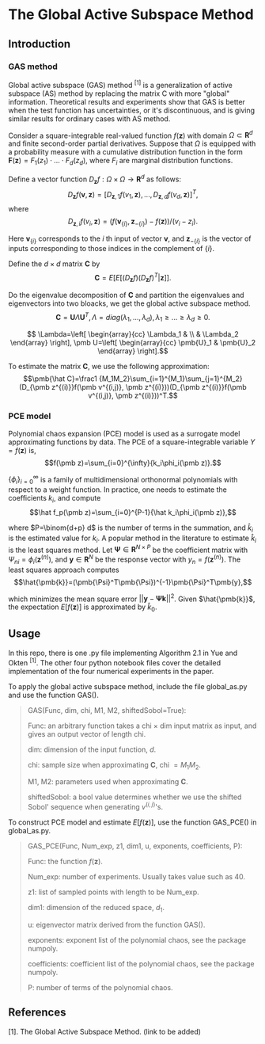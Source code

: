 # The Global Active Subspace Method
## Introduction
### GAS method
Global active subspace (GAS) method <sup>[1]</sup> is a generalization of active subspace (AS) method by replacing the matrix C with more "global" information. Theoretical results and experiments show that GAS is better when the test function has uncertainties, or it's discontinuous, and is giving similar results for ordinary cases with AS method.

Consider a square-integrable real-valued function $f(\pmb z)$ with domain $\Omega\subset\pmb R^d$ and finite second-order partial derivatives. Suppose that $\Omega$ is equipped with a probability measure with a cumulative distribution function in the form $\pmb F(\pmb z)=F_1(z_1)\cdot \ldots \cdot F_d(z_d)$, where $F_i$ are marginal distribution functions. 

Define a vector function $D_{\pmb z}f:\Omega\times\Omega\rightarrow\pmb R^d$ as follows: 
$$D_{\pmb z}f(\pmb v,\pmb z)=[D_{\pmb z,1}f(v_{1},\pmb z),...,D_{\pmb z,d}f(v_{d},\pmb z)]^T,$$
where
$$D_{\pmb z,i}f(v_{i},\pmb z)=(f(\pmb v_{\lbrace i\rbrace},\pmb z_{-\lbrace i\rbrace})-f(\pmb z))/(v_{i}-z_{i}).$$

Here $\pmb v_{\lbrace i\rbrace}$ corresponds to the $i$ th input of vector $\pmb v$, and $\pmb z_{-\lbrace i\rbrace}$ is the vector of inputs corresponding to those indices in the complement of ${\lbrace i\rbrace}$. 

Define the $d\times d$ matrix $\pmb C$ by
$$\pmb C=E[E[(D_{\pmb z}f)(D_{\pmb z}f)^T|\pmb z]].$$

Do the eigenvalue decomposition of $\pmb C$ and partition the eigenvalues and eigenvectors into two bloacks, we get the global active subspace method.
$$\pmb C=\pmb U\Lambda \pmb U^T,\Lambda=diag(\lambda_1,...,\lambda_d), \lambda_1\geq...\geq \lambda_d\geq 0.$$

$$
\Lambda=\left[
\begin{array}{cc}
    \Lambda_1 &  \\
     & \Lambda_2
\end{array}
\right],   
\pmb U=\left[
\begin{array}{cc}
    \pmb{U}_1 &  \pmb{U}_2
\end{array}
\right].$$


To estimate the matrix $\pmb C$, we use the following approximation:
$$\pmb{\hat C}=\frac1 {M_1M_2}\sum_{i=1}^{M_1}\sum_{j=1}^{M_2}(D_{\pmb z^{(i)}}f(\pmb v^{(i,j)}, \pmb z^{(i)}))(D_{\pmb z^{(i)}}f(\pmb v^{(i,j)}, \pmb z^{(i)}))^T.$$

### PCE model
Polynomial chaos expansion (PCE) model is used as a surrogate model approximating functions by data. The PCE of a square-integrable variable $Y=f(\pmb z)$ is,
$$f(\pmb z)=\sum_{i=0}^{\infty}{k_i\phi_i(\pmb z)}.$$

$\lbrace\phi_i\rbrace_{i=0}^{\infty}$ is a family of multidimensional orthonormal polynomials with respect to a weight function. In practice, one needs to estimate the coefficients $k_i$, and compute 
$$\hat f_p(\pmb z)=\sum_{i=0}^{P-1}{\hat k_i\phi_i(\pmb z)},$$

where $P=\binom{d+p} d$ is the number of terms in the summation, and $\hat k_i$ is the estimated value for $k_i$. A popular method in the literature to estimate $\hat k_i$ is the least squares method. Let $\pmb{\Psi}\in\pmb{R}^{N\times P}$ be the coefficient matrix with $\Psi_{ni}=\phi_i(\pmb{z}^{(n)})$, and $\pmb{y}\in\pmb{R}^{N}$ be the response vector with $y_n=f(\pmb{z}^{(n)})$. The least squares approach computes 
$$\hat{\pmb{k}}=(\pmb{\Psi}^T\pmb{\Psi})^{-1}\pmb{\Psi}^T\pmb{y},$$

which minimizes the mean square error $||\pmb{y}-\pmb{\Psi}\pmb{k}||^2$. Given $\hat{\pmb{k}}$, the expectation $E[f(\pmb z)]$ is approximated by $\hat k_0$.


## Usage
In this repo, there is one .py file implementing Algorithm 2.1 in Yue and Okten <sup>[1]</sup>. The other four python notebook files cover the detailed implementation of the four numerical experiments in the paper.

To apply the global active subspace method, include the file global_as.py and use the function GAS(). 

>GAS(Func, dim, chi, M1, M2, shiftedSobol=True):
>
>Func: an arbitrary function takes a chi $\times$ dim input matrix as input, and gives an output vector of length chi.
>
>dim: dimension of the input function, $d$.
>
>chi: sample size when approximating $\pmb C$, chi $=M_1M_2$.
>
>M1, M2: parameters used when approximating $\pmb C$.
>
>shiftedSobol: a bool value determines whether we use the shifted Sobol' sequence when generating $v^{(i,j)}$'s. 

To construct PCE model and estimate $E[f(\pmb z)]$, use the function GAS_PCE() in global_as.py.

>GAS_PCE(Func, Num_exp, z1, dim1, u, exponents, coefficients, P):
>
>Func: the function $f(\pmb z)$.
>
>Num_exp: number of experiments. Usually takes value such as $40$.
>
>z1: list of sampled points with length to be Num_exp.
>
>dim1: dimension of the reduced space, $d_1$.
>
>u: eigenvector matrix derived from the function GAS(). 
>
>exponents: exponent list of the polynomial chaos, see the package numpoly.
>
>coefficients: coefficient list of the polynomial chaos, see the package numpoly.
>
>P: number of terms of the polynomial chaos.


## References

[1]. The Global Active Subspace Method. (link to be added)
